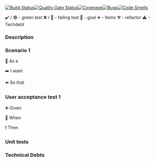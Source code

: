 [![Build Status](https://travis-ci.com/sylk80/minesweep.svg?branch=main)](https://travis-ci.com/sylk80/minesweep)[![Quality Gate Status](https://sonarcloud.io/api/project_badges/measure?project=sylk80_minesweep&metric=alert_status)](https://sonarcloud.io/dashboard?id=sylk80_minesweep)[![Coverage](https://sonarcloud.io/api/project_badges/measure?project=sylk80_minesweep&metric=coverage)](https://sonarcloud.io/dashboard?id=sylk80_minesweep)[![Bugs](https://sonarcloud.io/api/project_badges/measure?project=sylk80_minesweep&metric=bugs)](https://sonarcloud.io/dashboard?id=sylk80_minesweep)[![Code Smells](https://sonarcloud.io/api/project_badges/measure?project=sylk80_minesweep&metric=code_smells)](https://sonarcloud.io/dashboard?id=sylk80_minesweep)

:heavy_check_mark: / :green_circle: - green test
:x: / :red_circle: - failing test
:dart: - goal
:heavy_plus_sign: - items
:hammer_and_pick: - refactor
:warning: - Techdebt

### Description

### Scenario 1

:radio_button: As a

:arrow_right: I want

:arrow_left: So that

### User acceptance test 1

:heavy_plus_sign: Given

:construction: When

:heavy_exclamation_mark: Then

### Unit tests

### Technical Debts
